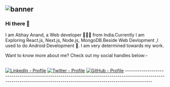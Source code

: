 ![banner](https://user-images.githubusercontent.com/84535835/210224812-31abb115-1194-492e-8caa-a035cbfdc9fd.png)
-----------------------------------------------------------------------------------------------------------------------------------------------------------------------
### Hi there 👋
I am Abhay Anand, a Web developer 👨🏻‍💻 from India.Currently I am Exploring React.js, Next.js, Node.js, MongoDB.Beside Web Devlopment ,I used to do Android Development 📱.
I am very determined towards my work.
<p>Want to know more about me? Check out my social handles below:-</p><br>
<a href="https://www.linkedin.com/in/abhay-anand-15a819212/"><img src="https://img.shields.io/badge/LinkedIn-Profile-0a66c2?logo=LinkedIn" alt="LinkedIn - Profile"></a>
<a href="https://twitter.com/AnandAbhay08"><img src="https://img.shields.io/badge/Twitter-Profile-1DA1F2?logo=Twitter" alt="Twitter - Profile"></a>
<a href="https://github.com/abhayanand08"><img src="https://img.shields.io/badge/GitHub-Profile-000000?logo=Github" alt="GitHub - Profile"></a>
-------------------------------------------------------------------------------------------------------------------------------------------------------------------------
<!--
**abhayanand08/abhayanand08** is a ✨ _special_ ✨ repository because its `README.md` (this file) appears on your GitHub profile.

Here are some ideas to get you started:

- 🔭 I’m currently working on ...
- 🌱 I’m currently learning ...
- 👯 I’m looking to collaborate on ...
- 🤔 I’m looking for help with ...
- 💬 Ask me about ...
- 📫 How to reach me: ...
- 😄 Pronouns: ...
- ⚡ Fun fact: ...
-->

